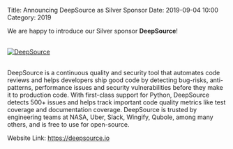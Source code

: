 Title: Announcing DeepSource as Silver Sponsor
Date: 2019-09-04 10:00
Category: 2019

We are happy to introduce our Silver sponsor **DeepSource**!

<!-- PELICAN_END_SUMMARY -->
<br>
<div class="text-center">
  <a href="https://deepsource.io" target="_blank">
    <img src="{filename}/images/sponsors/deepsource.png" alt="DeepSource">
  </a>
</div>
<br>

DeepSource is a continuous quality and security tool that automates code reviews and helps developers ship good code by detecting bug-risks, anti-patterns, performance issues and security vulnerabilities before they make it to production code. With first-class support for Python, DeepSource detects 500+ issues and helps track important code quality metrics like test coverage and documentation coverage. DeepSource is trusted by engineering teams at NASA, Uber, Slack, Wingify, Qubole, among many others, and is free to use for open-source.

Website Link: <a href="https://deepsource.io" target="_blank">https://deepsource.io</a>
